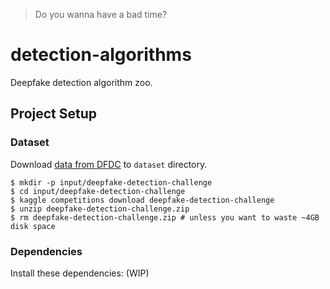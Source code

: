 > Do you wanna have a bad time?

# detection-algorithms
Deepfake detection algorithm zoo.

## Project Setup

### Dataset
Download [data from DFDC](https://www.kaggle.com/c/deepfake-detection-challenge) to `dataset` directory.

```shell
$ mkdir -p input/deepfake-detection-challenge
$ cd input/deepfake-detection-challenge
$ kaggle competitions download deepfake-detection-challenge
$ unzip deepfake-detection-challenge.zip
$ rm deepfake-detection-challenge.zip # unless you want to waste ~4GB disk space
```

### Dependencies
Install these dependencies: (WIP)

